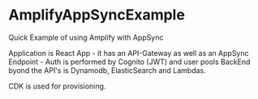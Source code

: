 # AmplifyAppSyncExample
Quick Example of using Amplify with AppSync

Application is React App - it has an API-Gateway as well as an AppSync Endpoint - Auth is performed by Cognito (JWT) and user pools
BackEnd byond the API's is Dynamodb, ElasticSearch and Lambdas.

CDK is used for provisioning.
